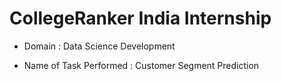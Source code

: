# CollegeRanker India Internship 

* Domain : Data Science Development

* Name of Task Performed : Customer Segment Prediction


